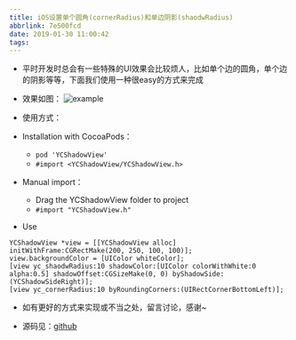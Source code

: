 ```yaml
---
title: iOS设置单个圆角(cornerRadius)和单边阴影(shaodwRadius)
abbrlink: 7e500fcd
date: 2019-01-30 11:00:42
tags:
---
```



- 平时开发时总会有一些特殊的UI效果会比较烦人，比如单个边的圆角，单个边的阴影等等，下面我们使用一种很easy的方式来完成

- 效果如图：
![example](https://upload-images.jianshu.io/upload_images/590107-976fffd316e98cb3.png?imageMogr2/auto-orient/strip%7CimageView2/2/w/1240)

<!-- more -->

- 使用方式：
- Installation with CocoaPods：
    - `pod 'YCShadowView'`
    -  `#import <YCShadowView/YCShadowView.h>` 
- Manual import：
    - Drag the YCShadowView folder to project
    - `#import "YCShadowView.h"`

- Use
```Objc
YCShadowView *view = [[YCShadowView alloc] initWithFrame:CGRectMake(200, 250, 100, 100)];
view.backgroundColor = [UIColor whiteColor];
[view yc_shaodwRadius:10 shadowColor:[UIColor colorWithWhite:0 alpha:0.5] shadowOffset:CGSizeMake(0, 0) byShadowSide:(YCShadowSideRight)];
[view yc_cornerRadius:10 byRoundingCorners:(UIRectCornerBottomLeft)];
```
- 如有更好的方式来实现或不当之处，留言讨论，感谢~

- 源码见：[github](https://github.com/YotrolZ/YCShadowView)

